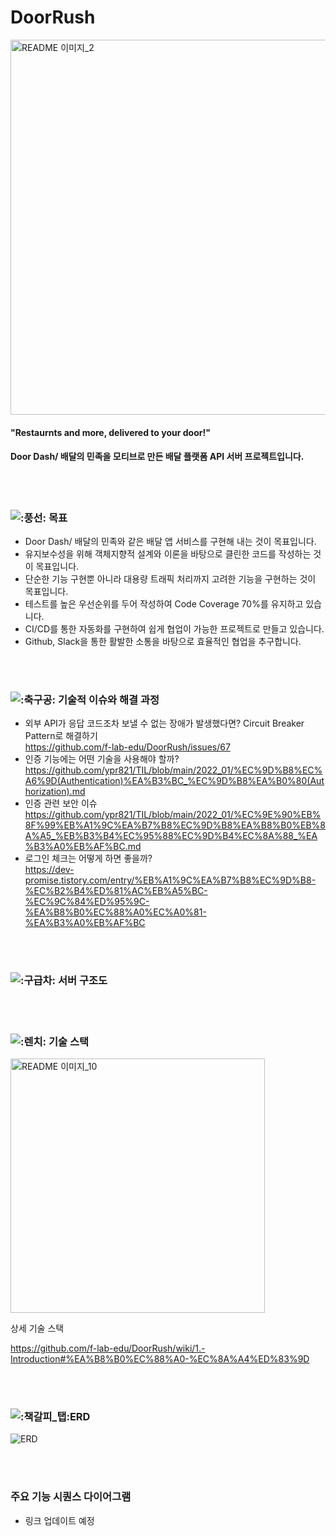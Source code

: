 # DoorRush


<img width="600" alt="README 이미지_2" src="https://user-images.githubusercontent.com/56250078/151295612-86d6cf93-49ea-4c92-ba8a-d3c7c55d2400.png">

#### "Restaurnts and more, delivered to your door!"

####  Door Dash/ 배달의 민족을 모티브로 만든 배달 플랫폼 API 서버 프로젝트입니다.


<br><br>

### ![:풍선:](https://a.slack-edge.com/production-standard-emoji-assets/13.0/google-medium/1f388@2x.png)  **목표**

- Door Dash/ 배달의 민족와 같은 배달 앱 서비스를 구현해 내는 것이 목표입니다.
- 유지보수성을 위해 객체지향적 설계와 이론을 바탕으로 클린한 코드를 작성하는 것이 목표입니다.
- 단순한 기능 구현뿐 아니라 대용량 트래픽 처리까지 고려한 기능을 구현하는 것이 목표입니다.
- 테스트를 높은 우선순위를 두어 작성하여 Code Coverage 70%를 유지하고 있습니다.
- CI/CD를 통한 자동화를 구현하여 쉽게 협업이 가능한 프로젝트로 만들고 있습니다.
- Github, Slack을 통한 활발한 소통을 바탕으로 효율적인 협업을 추구합니다.

<br><br>

### ![:축구공:](https://a.slack-edge.com/production-standard-emoji-assets/13.0/google-medium/26bd@2x.png)  기술적 이슈와 해결 과정

- 외부  API가 응답 코드조차 보낼 수 없는 장애가 발생했다면? Circuit Breaker Pattern로 해결하기 <br>
  https://github.com/f-lab-edu/DoorRush/issues/67 <br>
- 인증 기능에는 어떤 기술을 사용해야 할까? <br>
  https://github.com/ypr821/TIL/blob/main/2022_01/%EC%9D%B8%EC%A6%9D(Authentication)%EA%B3%BC_%EC%9D%B8%EA%B0%80(Authorization).md <br>
- 인증 관련 보안 이슈 
  https://github.com/ypr821/TIL/blob/main/2022_01/%EC%9E%90%EB%8F%99%EB%A1%9C%EA%B7%B8%EC%9D%B8%EA%B8%B0%EB%8A%A5_%EB%B3%B4%EC%95%88%EC%9D%B4%EC%8A%88_%EA%B3%A0%EB%AF%BC.md
- 로그인 체크는 어떻게 하면 좋을까? <br>
  https://dev-promise.tistory.com/entry/%EB%A1%9C%EA%B7%B8%EC%9D%B8-%EC%B2%B4%ED%81%AC%EB%A5%BC-%EC%9C%84%ED%95%9C-%EA%B8%B0%EC%88%A0%EC%A0%81-%EA%B3%A0%EB%AF%BC <br>


<br><br>
### ![:구급차:](https://a.slack-edge.com/production-standard-emoji-assets/13.0/google-large/1f691@2x.png) 서버 구조도



<br><br>

### ![:렌치:](https://a.slack-edge.com/production-standard-emoji-assets/13.0/google-medium/1f527@2x.png)  **기술 스택**

<img width="407" alt="README 이미지_10" src="https://user-images.githubusercontent.com/56250078/151295669-eab59277-9c09-49e5-a4df-0eae2e726b55.png">

상세 기술 스택

https://github.com/f-lab-edu/DoorRush/wiki/1.-Introduction#%EA%B8%B0%EC%88%A0-%EC%8A%A4%ED%83%9D



<br><br>

### ![:책갈피_탭:](https://a.slack-edge.com/production-standard-emoji-assets/13.0/google-large/1f4d1@2x.png)**ERD**

![ERD](https://user-images.githubusercontent.com/56250078/151295690-5d45af8d-944a-452d-a323-25290544bad3.png)



<br><br>

### 주요 기능 시퀀스 다이어그램

- 링크 업데이트 예정
